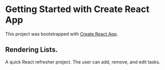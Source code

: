 # Getting Started with Create React App

This project was bootstrapped with [Create React App](https://github.com/facebook/create-react-app).

## Rendering Lists.

A quick React refresher project. The user can add, remove, and edit tasks. 